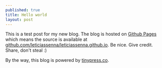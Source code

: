 ```yaml
---
published: true
title: Hello world
layout: post
---
```

This is a test post for my new blog. The blog is hosted on [Github Pages](http://pages.github.com/) which means the source is available at [github.com/leticiassenna/leticiassenna.github.io](http://github.com/leticiassenna/leticiassenna.github.io). Be nice. Give credit. Share, don't steal :)

By the way, this blog is powered by [tinypress.co](https://tinypress.co).
